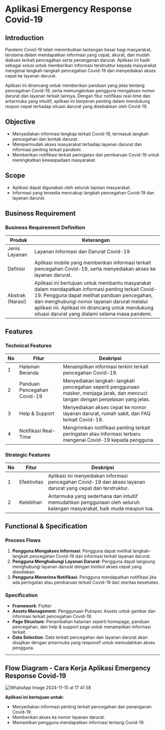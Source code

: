 # Aplikasi Emergency Response Covid-19

## Introduction
Pandemi Covid-19 telah menimbulkan tantangan besar bagi masyarakat, terutama dalam mendapatkan informasi yang cepat, akurat, dan mudah diakses terkait pencegahan serta penanganan darurat. Aplikasi ini hadir sebagai solusi untuk memberikan informasi terstruktur kepada masyarakat mengenai langkah-langkah pencegahan Covid-19 dan menyediakan akses cepat ke layanan darurat.

Aplikasi ini dirancang untuk memberikan panduan yang jelas tentang pencegahan Covid-19, serta memungkinkan pengguna mengakses nomor darurat dan layanan terkait lainnya. Dengan fitur notifikasi real-time dan antarmuka yang intuitif, aplikasi ini berperan penting dalam mendukung respon cepat terhadap situasi darurat yang disebabkan oleh Covid-19.

## Objective
- Menyediakan informasi lengkap terkait Covid-19, termasuk langkah pencegahan dan kontak darurat.
- Mempermudah akses masyarakat terhadap layanan darurat dan informasi penting terkait pandemi.
- Memberikan notifikasi terkait peringatan dan pembaruan Covid-19 untuk meningkatkan kewaspadaan masyarakat.

## Scope
- Aplikasi dapat digunakan oleh seluruh lapisan masyarakat.
- Informasi yang tersedia mencakup langkah pencegahan Covid-19 dan layanan darurat.

## Business Requirement

### Business Requirement Definition

| **Produk**         | **Keterangan**                                                                                             |
|--------------------|-----------------------------------------------------------------------------------------------------------|
| Jenis Layanan      | Layanan Informasi dan Darurat Covid-19                                                                      |
| Definisi           | Aplikasi mobile yang memberikan informasi terkait pencegahan Covid-19, serta menyediakan akses ke layanan darurat. |
| Abstrak (Narasi)   | Aplikasi ini bertujuan untuk membantu masyarakat dalam mendapatkan informasi penting terkait Covid-19. Pengguna dapat melihat panduan pencegahan, dan menghubungi nomor layanan darurat melalui aplikasi ini. Aplikasi ini dirancang untuk mendukung situasi darurat yang dialami selama masa pandemi. |

## Features

### Technical Features

| No  | Fitur                      | Deskripsi                                                                                                                                           |
|-----|----------------------------|-----------------------------------------------------------------------------------------------------------------------------------------------------|
| 1   | Halaman Beranda             | Menampilkan informasi terkini terkait pencegahan Covid-19.                                                                                           |
| 2   | Panduan Pencegahan Covid-19 | Menyediakan langkah-langkah pencegahan seperti penggunaan masker, menjaga jarak, dan mencuci tangan dengan penjelasan yang jelas.                    |
| 3   | Help & Support              | Menyediakan akses cepat ke nomor layanan darurat, rumah sakit, dan FAQ terkait Covid-19.                                                             |
| 4   | Notifikasi Real-Time        | Mengirimkan notifikasi penting terkait peringatan atau informasi terbaru mengenai Covid-19 kepada pengguna.                                           |

### Strategic Features

| No  | Fitur                      | Deskripsi                                                                                                                                           |
|-----|----------------------------|-----------------------------------------------------------------------------------------------------------------------------------------------------|
| 1   | Efektivitas                 | Aplikasi ini menyediakan informasi pencegahan Covid-19 dan akses layanan darurat yang cepat dan terstruktur.                                          |
| 2   | Kelebihan                   | Antarmuka yang sederhana dan intuitif memudahkan penggunaan oleh seluruh kalangan masyarakat, baik muda maupun tua.                                  |

## Functional & Specification

### Process Flows
1. **Pengguna Mengakses Informasi**: Pengguna dapat melihat langkah-langkah pencegahan Covid-19 dan informasi terkait layanan darurat.
2. **Pengguna Menghubungi Layanan Darurat**: Pengguna dapat langsung menghubungi layanan darurat dengan tombol akses cepat yang disediakan.
3. **Pengguna Menerima Notifikasi**: Pengguna mendapatkan notifikasi jika ada peringatan atau pembaruan terkait Covid-19 dari otoritas kesehatan.

### Specification

- **Framework**: Flutter
- **Assets Management**: Penggunaan Pubspec Assets untuk gambar dan informasi terkait pencegahan Covid-19.
- **Page Structure**: Penambahan halaman seperti homepage, panduan pencegahan, dan help & support page untuk menampilkan informasi terkait.
- **Data Selection**: Data terkait pencegahan dan layanan darurat akan disajikan dengan antarmuka yang responsif untuk memudahkan akses pengguna.

---

## Flow Diagram - Cara Kerja Aplikasi Emergency Response Covid-19
![WhatsApp Image 2024-11-15 at 17 41 58](https://github.com/user-attachments/assets/2d258222-7b92-4bed-b4cf-eaa9c37189c5)



**Aplikasi ini bertujuan untuk:**
- Menyediakan informasi penting terkait pencegahan dan penanganan Covid-19.
- Memberikan akses ke nomor layanan darurat.
- Memastikan pengguna mendapatkan informasi tentang Covid-19.
